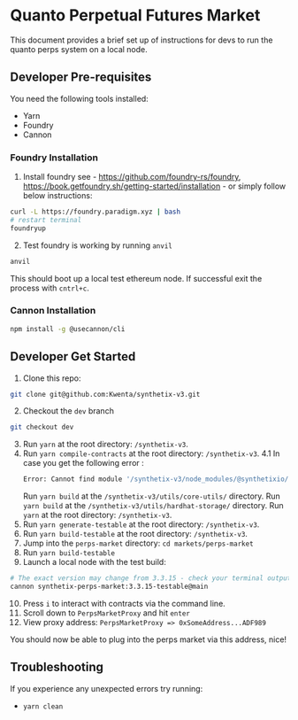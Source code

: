 # Quanto Perpetual Futures Market

This document provides a brief set up of instructions for devs to run the quanto perps system on a local node.

## Developer Pre-requisites

You need the following tools installed:

- Yarn
- Foundry
- Cannon

### Foundry Installation

1. Install foundry see - https://github.com/foundry-rs/foundry, https://book.getfoundry.sh/getting-started/installation - or simply follow below instructions:

```bash
curl -L https://foundry.paradigm.xyz | bash
# restart terminal
foundryup
```

2. Test foundry is working by running `anvil`

```bash
anvil
```

This should boot up a local test ethereum node. If successful exit the process with `cntrl+c`.

### Cannon Installation

```bash
npm install -g @usecannon/cli
```

## Developer Get Started

1. Clone this repo:

```bash
git clone git@github.com:Kwenta/synthetix-v3.git
```

2. Checkout the `dev` branch

```bash
git checkout dev
```

3. Run `yarn` at the root directory: `/synthetix-v3`.
4. Run `yarn compile-contracts` at the root directory: `/synthetix-v3`.
   4.1 In case you get the following error :
   ```bash
   Error: Cannot find module '/synthetix-v3/node_modules/@synthetixio/hardhat-storage/dist/index.js'.
   ```
   Run `yarn build` at the `/synthetix-v3/utils/core-utils/` directory.
   Run `yarn build` at the `/synthetix-v3/utils/hardhat-storage/` directory.
   Run `yarn` at the root directory: `/synthetix-v3`.
5. Run `yarn generate-testable` at the root directory: `/synthetix-v3`.
6. Run `yarn build-testable` at the root directory: `/synthetix-v3`.
7. Jump into the `perps-market` directory: `cd markets/perps-market`
8. Run `yarn build-testable`
9. Launch a local node with the test build:

```bash
# The exact version may change from 3.3.15 - check your terminal output from yarn build-testable for the latest
cannon synthetix-perps-market:3.3.15-testable@main
```

10. Press `i` to interact with contracts via the command line.
11. Scroll down to `PerpsMarketProxy` and hit `enter`
12. View proxy address: `PerpsMarketProxy => 0xSomeAddress...ADF989`

You should now be able to plug into the perps market via this address, nice!

## Troubleshooting

If you experience any unexpected errors try running:

- `yarn clean`

